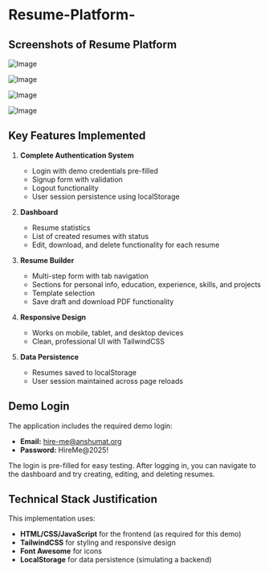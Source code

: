 # Resume-Platform-


## Screenshots of Resume Platform 

![Image](https://github.com/user-attachments/assets/15a82e9f-0017-4666-95ba-e391ca9b2d67)

![Image](https://github.com/user-attachments/assets/86389787-aa52-4ed2-a2e3-90bbd2504ce4)

![Image](https://github.com/user-attachments/assets/123ed323-884f-4fd6-b46c-a3805f374bca)

![Image](https://github.com/user-attachments/assets/05f78135-f4d1-44ea-8451-97e8b78063db)

## Key Features Implemented

1. **Complete Authentication System**
   - Login with demo credentials pre-filled
   - Signup form with validation
   - Logout functionality
   - User session persistence using localStorage

2. **Dashboard**
   - Resume statistics
   - List of created resumes with status
   - Edit, download, and delete functionality for each resume

3. **Resume Builder**
   - Multi-step form with tab navigation
   - Sections for personal info, education, experience, skills, and projects
   - Template selection
   - Save draft and download PDF functionality

4. **Responsive Design**
   - Works on mobile, tablet, and desktop devices
   - Clean, professional UI with TailwindCSS

5. **Data Persistence**
   - Resumes saved to localStorage
   - User session maintained across page reloads

## Demo Login

The application includes the required demo login:
- **Email:** hire-me@anshumat.org
- **Password:** HireMe@2025!

The login is pre-filled for easy testing. After logging in, you can navigate to the dashboard and try creating, editing, and deleting resumes.

## Technical Stack Justification

This implementation uses:
- **HTML/CSS/JavaScript** for the frontend (as required for this demo)
- **TailwindCSS** for styling and responsive design
- **Font Awesome** for icons
- **LocalStorage** for data persistence (simulating a backend)
